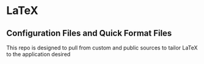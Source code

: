 # LaTeX
## Configuration Files and Quick Format Files
This repo is designed to pull from custom and public sources to tailor LaTeX to the application desired
